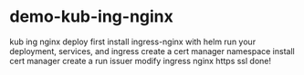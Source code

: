# demo-kub-ing-nginx
kub ing nginx deploy
first install ingress-nginx with helm
run your deployment, services, and ingress
create a cert manager namespace
install cert manager
create a run issuer
modify ingress nginx
https ssl done!
